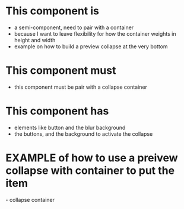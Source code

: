 
# This component is
- a semi-component, need to pair with a container
- because I want to leave flexibility for how the container weights in height and width
- example on how to build a preview collapse at the very bottom 

# This component must
- this component must be pair with a collapse container

# This component has
- elements like button and the blur background
- the buttons, and the background to activate the collapse

# EXAMPLE of how to use a preivew collapse with container to put the item

<div style={{ position: "relative" }}> - collapse container
    <div
        id="collapse-tasks"
        style={{ maxHeight: taskVh.toString() + "vh", overflow: "hidden" }}
    >
        <div
            className="table-responsive"
            id="dashboard-tasks"
        >
            <TaskTable
                tasks={tasks}
            />
        </div>
    </div>
    <PreviewCollapse
        text={"Tasks"}
        maxVhOfCollapse={(int)}
        collapseId={"collapse-tasks"}
        overflow={"hidden"}
        dependency={tasks}
    />
</div>
